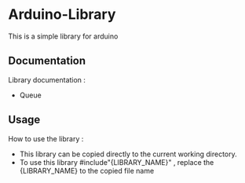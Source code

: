 # Arduino-Library

This is a simple library for arduino
    
## Documentation

Library documentation : 
  * Queue

## Usage
How to use the library :
  * This library can be copied directly to the current working directory.
  * To use this library #include"{LIBRARY_NAME}"  , replace the {LIBRARY_NAME} to the copied file name

